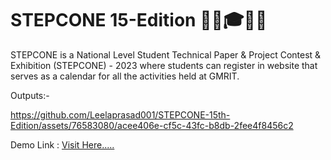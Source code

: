 # STEPCONE  15-Edition 🏦🏦🎓🎉🥳

STEPCONE is a National Level Student Technical Paper & Project Contest & Exhibition (STEPCONE) - 2023 where students can register in website that serves as a calendar for all the activities held at GMRIT.

Outputs:-



https://github.com/Leelaprasad001/STEPCONE-15th-Edition/assets/76583080/acee406e-cf5c-43fc-b8db-2fee4f8456c2

Demo Link : <a href="https://clipchamp.com/watch/O25TBDUR6lA">Visit Here.....</a>
